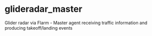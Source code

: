 glideradar_master
=================

Glider radar via Flarm - Master agent receiving traffic information and producing takeoff/landing events
